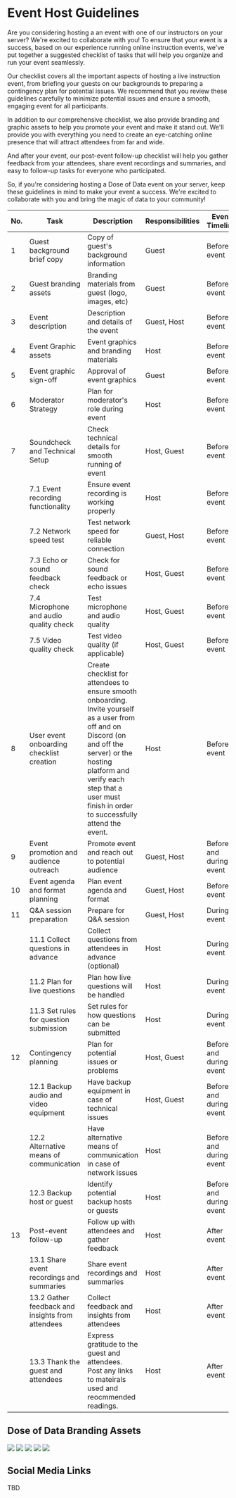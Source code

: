 # Event Host Guidelines
Are you considering hosting a an event with one of our instructors on your server? We're excited to collaborate with you! To ensure that your event is a success, based on our experience running online instruction events, we've put together a suggested checklist of tasks that will help you organize and run your event seamlessly.

Our checklist covers all the important aspects of hosting a live instruction event, from briefing your guests on our backgrounds to preparing a contingency plan for potential issues. We recommend that you review these guidelines carefully to minimize potential issues and ensure a smooth, engaging event for all participants.

In addition to our comprehensive checklist, we also provide branding and graphic assets to help you promote your event and make it stand out. We'll provide you with everything you need to create an eye-catching online presence that will attract attendees from far and wide.

And after your event, our post-event follow-up checklist will help you gather feedback from your attendees, share event recordings and summaries, and easy to follow-up tasks for everyone who participated.

So, if you're considering hosting a Dose of Data event on your server, keep these guidelines in mind to make your event a success. We're excited to collaborate with you and bring the magic of data to your community!

No. | Task                                               | Description                                               | Responsibilities | Event Timeline
--- | -------------------------------------------------- | --------------------------------------------------------- | ---------------- | --------------
| 1   | Guest background brief copy                        | Copy of guest's background information                     | Guest            | Before event
| 2   | Guest branding assets                              | Branding materials from guest (logo, images, etc)           | Guest            | Before event
| 3   | Event description                                  | Description and details of the event                       | Guest, Host      | Before event
| 4   | Event Graphic assets                               | Event graphics and branding materials                      | Host             | Before event
| 5   | Event graphic sign-off                             | Approval of event graphics                                 | Guest            | Before event
| 6   | Moderator Strategy                                 | Plan for moderator's role during event                      | Host             | Before event
| 7   | Soundcheck and Technical Setup                     | Check technical details for smooth running of event         | Host, Guest      | Before event
| | 7.1 Event recording functionality                      | Ensure event recording is working properly                  | Host             | Before event
| | 7.2 Network speed test                                 | Test network speed for reliable connection                   | Guest, Host      | Before event
| | 7.3 Echo or sound feedback check                       | Check for sound feedback or echo issues                     | Host, Guest      | Before event
| | 7.4 Microphone and audio quality check                  | Test microphone and audio quality                           | Host, Guest      | Before event
| | 7.5 Video quality check                                | Test video quality (if applicable)                          | Host, Guest      | Before event
| 8   | User event onboarding checklist creation            | Create checklist for attendees to ensure smooth onboarding.  Invite yourself as a user from off and on Discord (on and off the server) or the hosting platform and verify each step that a user must finish in order to successfully attend the event.   | Host             | Before event
| 9 | Event promotion and audience outreach               | Promote event and reach out to potential audience            | Guest, Host      | Before and during event
| 10  | Event agenda and format planning                    | Plan event agenda and format                                | Guest, Host      | Before event
| 11  | Q&A session preparation                            | Prepare for Q&A session                                     | Guest, Host      | During event
| | 11.1 Collect questions in advance                        | Collect questions from attendees in advance (optional)                 | Host             | During event
| | 11.2 Plan for live questions                             | Plan how live questions will be handled                      | Host             | During event
| | 11.3 Set rules for question submission                   | Set rules for how questions can be submitted                | Host             | During event
| 12  | Contingency planning                                | Plan for potential issues or problems                        | Host, Guest      | Before and during event
| | 12.1 Backup audio and video equipment                    | Have backup equipment in case of technical issues           | Host, Guest      | Before and during event
| | 12.2 Alternative means of communication                  | Have alternative means of communication in case of network issues | Host | Before and during event
| | 12.3 Backup host or guest                                | Identify potential backup hosts or guests                    | Host             | Before and during event
| 13  | Post-event follow-up                                | Follow up with attendees and gather feedback                 | Host             | After event
| | 13.1 Share event recordings and summaries                | Share event recordings and summaries                         | Host             | After event
| | 13.2 Gather feedback and insights from attendees         | Collect feedback and insights from attendees                | Host             | After event
| | 13.3 Thank the guest and attendees                       | Express gratitude to the guest and attendees.  Post any links to mateirals used and reocmmended readings.                | Host             | After event

## Dose of Data Branding Assets
![](assets/branding-dark.png)
![](assets/branding-light.png)
![](assets/dod-discord-transparent.png)
![](assets/dod-discord.png)
![](assets/logo%20idea-dark-discord-banner.png)

## Social Media Links
TBD
